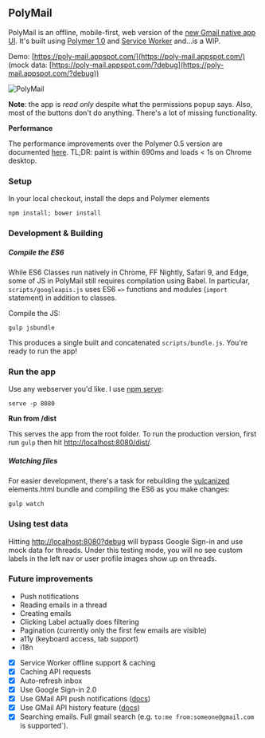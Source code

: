 ## PolyMail

PolyMail is an offline, mobile-first, web version of the [new Gmail native app UI](http://gmailblog.blogspot.com/2014/11/a-more-modern-gmail-app-for-android.html). It's built using [Polymer 1.0](https://www.polymer-project.org/1.0/) and [Service Worker](http://www.html5rocks.com/en/tutorials/service-worker/introduction/) and...is a WIP.

Demo: [https://poly-mail.appspot.com/](https://poly-mail.appspot.com/) &nbsp; (mock data:  [https://poly-mail.appspot.com/?debug](https://poly-mail.appspot.com/?debug))

![PolyMail](https://raw.githubusercontent.com/ebidel/polymer-gmail/master/images/screenshot.jpg)

**Note**: the app is *read only* despite what the permissions popup says. Also, most of the buttons don't do anything. There's a lot of missing functionality.

**Performance**

The performance improvements over the Polymer 0.5 version are documented [here](https://github.com/ebidel/polymer-gmail/issues/6#issuecomment-123875813). TL;DR: paint is within 690ms and loads < 1s on Chrome desktop.

### Setup

In your local checkout, install the deps and Polymer elements

    npm install; bower install

### Development & Building

##### Compile the ES6

While ES6 Classes run natively in Chrome, FF Nightly, Safari 9, and Edge, some of JS
in PolyMail still requires compilation using Babel. In particular, `scripts/googleapis.js` uses ES6 `=>` functions and modules (`import` statement) in addition to classes.

Compile the JS:

    gulp jsbundle

This produces a single built and concatenated `scripts/bundle.js`. You're ready to run the app!

### Run the app

Use any webserver you'd like. I use [npm serve](https://www.npmjs.com/package/serve):

    serve -p 8080

**Run from /dist**

This serves the app from the root folder. To run the production version, first run
`gulp` then hit [http://localhost:8080/dist/](http://localhost:8080/dist/).

##### Watching files

For easier development, there's a task for rebuilding the [vulcanized](https://github.com/polymer/vulcanize) elements.html bundle and compiling the ES6 as you make changes:

    gulp watch

### Using test data

Hitting [http://localhost:8080?debug](http://localhost:8080?debug) will bypass Google Sign-in and use mock data for threads. Under this
testing mode, you will no see custom labels in the left nav or user profile images show up on threads.

### Future improvements

- Push notifications
- Reading emails in a thread
- Creating emails
- Clicking Label actually does filtering
- Pagination (currently only the first few emails are visible)
- a11y (keyboard access, tab support)
- i18n
- [x] Service Worker offline support & caching
- [x] Caching API requests
- [x] Auto-refresh inbox
- [x] Use Google Sign-in 2.0
- [x] Use GMail API push notifications ([docs](https://developers.google.com/gmail/api/guides/push))
- [x] Use GMail API history feature ([docs](https://developers.google.com/gmail/api/v1/reference/users/history/list))
- [x] Searching emails. Full gmail search (e.g. `to:me from:someone@gmail.com` is supported`).
